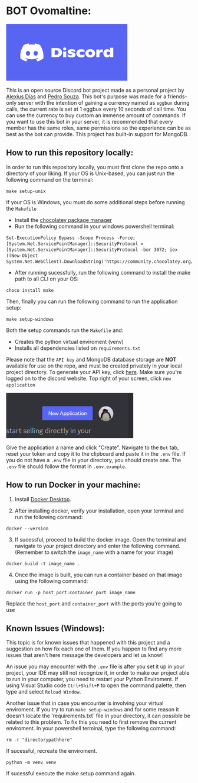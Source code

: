 # BOT Ovomaltine:

![alt text](image-2.png)

This is an open source Discord bot project made as a personal project by [Alexius Dias](github.com/AlexiusMD) and [Pedro Souza](github.com/Pedro05Souza). This bot's purpose was made for a friends-only server with the intention of gaining a currency named as `eggbux` during calls, the current rate is set at 1 eggbux every 10 seconds of call time. You can use the currency to buy custom an immense amount of commands. If you want to use this bot in your server, it is recommended that every member has the same roles, same permissions so the experience can be as best as the bot can provide. This project has built-in support for MongoDB.

## How to run this repository locally:

In order to run this repository locally, you must first clone the repo onto a directory of your liking. If your OS is Unix-based, you can just run the following command on the terminal:
```
make setup-unix
```

If your OS is Windows, you must do some additional steps before running the `Makefile`
- Install the [chocolatey package manager](https://chocolatey.org/install) 
- Run the following command in your windows powershell terminal:
```
Set-ExecutionPolicy Bypass -Scope Process -Force; [System.Net.ServicePointManager]::SecurityProtocol = [System.Net.ServicePointManager]::SecurityProtocol -bor 3072; iex ((New-Object System.Net.WebClient).DownloadString('https://community.chocolatey.org/install.ps1'))
```
- After running sucessfully, run the following command to install the make path to all CLI on your OS:

```
choco install make
```

Then, finally you can run the following command to run the application setup:

```
make setup-windows
```

Both the setup commands run the `Makefile` and:
* Creates the python virtual enviroment (venv)
* Installs all dependencies listed on `requirements.txt`

Please note that the `API key` and MongoDB database storage are **NOT** available for use on the repo, and must be created privately in your local project directory. To generate your API key, click [here](https://discord.com/developers/applications). Make sure you're logged on to the discord website. Top right of your screen, click `new application`

![alt text](image.png)

Give the application a name and click "Create". Navigate to the `Bot` tab, reset your token and copy it to the clipboard and paste it in the `.env` file. If you do not have a `.env` file in your directory, you should create one. The `.env` file should follow the format in `.env.example`.


## How to run Docker in your machine:

1. Install [Docker Desktop](https://www.docker.com/products/docker-desktop.).

2. After installing docker, verify your installation, open your terminal and run the following command:

```
docker --version
```

3. If sucessful, proceed to build the docker image. Open the terminal and navigate to your project directory and enter the following command. (Remember to switch the `image_name` with a name for your image)

```
docker build -t image_name .
```

4. Once the image is built, you can run a container based on that image using the following command:

```
docker run -p host_port:container_port image_name
```
Replace the `host_port` and `container_port` with the ports you're going to use


## Known Issues (Windows):
This topic is for known issues that happened with this project and a suggestion on how fix each one of them. If you happen to find any more issues that aren't here message the developers and let us know!

An issue you may encounter with the `.env` file is after you set it up in your project, your IDE may still not recognize it, in order to make our project able to run in your computer, you need to restart your Python Enviroment. If using Visual Studio code `Ctrl+Shift+P` to open the command palette, then type and select `Reload Window`.

Another issue that in case you encounter is involving your virtual enviroment. If you try to run `make setup-windows` and for some reason it doesn't locate the 'requirements.txt` file in your directory, it can possible be related to this problem. To fix this you need to first remove the current enviroment. In your powershell terminal, type the following command:

```
rm -r "directorypathhere"
```
If sucessful, recreate the enviroment. 
```
python -m venv venv
```
If sucessful execute the make setup command again.

